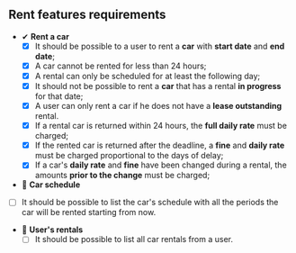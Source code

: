 ## Rent features requirements

- ✔ **Rent a car**
  - [x] It should be possible to a user to rent a **car** with **start date** and **end date**;
  - [x] A car cannot be rented for less than 24 hours;
  - [x] A rental can only be scheduled for at least the following day;
  - [x] It should not be possible to rent a **car** that has a rental **in progress** for that date;
  - [x] A user can only rent a car if he does not have a **lease outstanding** rental.
  - [x] If a rental car is returned within 24 hours, the **full daily rate** must be charged;
  - [x] If the rented car is returned after the deadline, a **fine** and **daily rate** must be charged proportional to the days of delay;
  - [x] If a car's **daily rate** and **fine** have been changed during a rental, the amounts **prior to the change** must be charged;

- 📅 **Car schedule**
 - [ ] It should be possible to list the car's schedule with all the periods the car will be rented starting from now.

- 📅 **User's rentals**
  - [ ] It should be possible to list all car rentals from a user.
